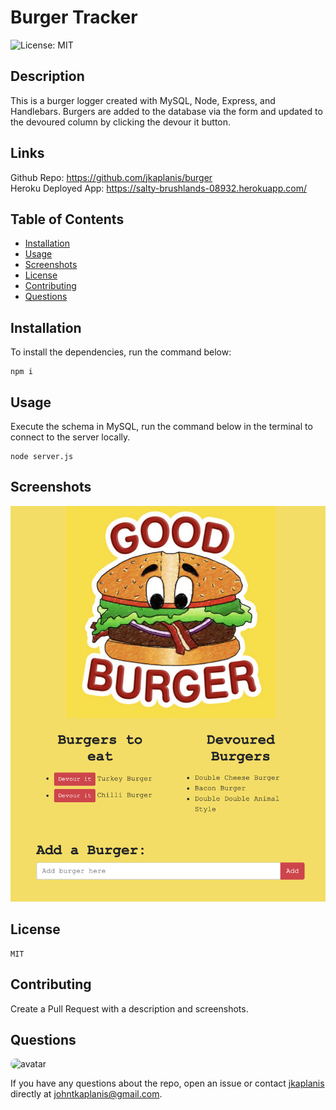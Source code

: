 # Burger Tracker

![License: MIT](https://img.shields.io/badge/License-MIT-blue.svg)

## Description

This is a burger logger created with MySQL, Node, Express, and Handlebars. Burgers are added to the database via the form and updated to the devoured column by clicking the devour it button.

## Links

Github Repo: https://github.com/jkaplanis/burger  
Heroku Deployed App: https://salty-brushlands-08932.herokuapp.com/

## Table of Contents

- [Installation](#installation)
- [Usage](#usage)
- [Screenshots](#Screenshots)
- [License](#license)
- [Contributing](#contributing)
- [Questions](#questions)

## Installation

To install the dependencies, run the command below:

```
npm i
```

## Usage

Execute the schema in MySQL, run the command below in the terminal to connect to the server locally.

```
node server.js
```

## Screenshots

![Screenshot](public/assets/img/Screenshot.png)

## License

```
MIT
```

## Contributing

Create a Pull Request with a description and screenshots.

## Questions

<img src="https://avatars0.githubusercontent.com/u/60801135?v=4" alt="avatar" style="border-radius: 64px" width="60"/>

If you have any questions about the repo, open an issue or contact [jkaplanis](https://github.com/jkaplanis) directly at [johntkaplanis@gmail.com](mailto:johntkaplanis@gmail.com).
